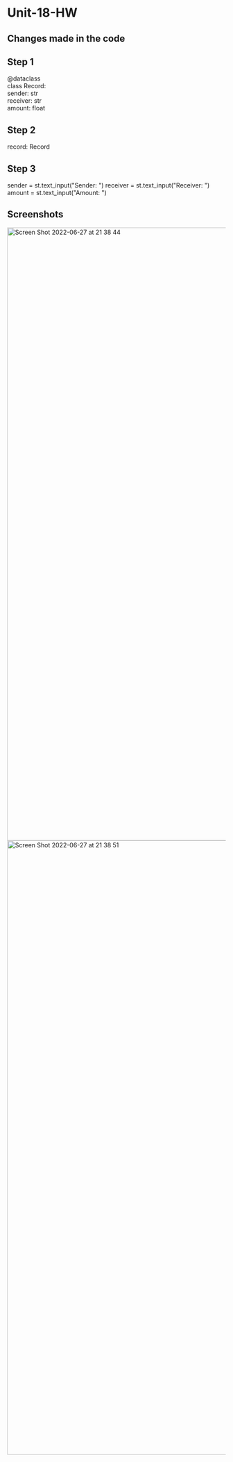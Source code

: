 # Unit-18-HW

## Changes made in the code
## Step 1
@dataclass  
class Record:  
    sender: str  
    receiver: str  
    amount: float 
    
    
    
## Step 2
record: Record 
 
## Step 3
sender = st.text_input("Sender: ")
receiver = st.text_input("Receiver: ")
amount = st.text_input("Amount: ")


## Screenshots
<img width="1412" alt="Screen Shot 2022-06-27 at 21 38 44" src="https://user-images.githubusercontent.com/96373462/175933617-21263843-098e-449b-b6b9-ddd9799edc20.png">
<img width="1415" alt="Screen Shot 2022-06-27 at 21 38 51" src="https://user-images.githubusercontent.com/96373462/175933637-51242d79-afb2-44d6-80bb-13150edb14c1.png">
